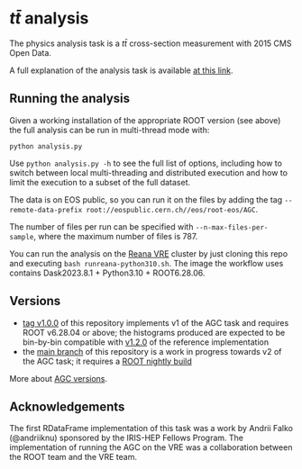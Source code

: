 # $t\bar{t}$ analysis

The physics analysis task is a $t\bar{t}$ cross-section measurement with 2015 CMS Open Data.

A full explanation of the analysis task is available [at this link](https://agc.readthedocs.io/en/latest/taskbackground.html).

## Running the analysis

Given a working installation of the appropriate ROOT version (see above) the full analysis can be run in multi-thread mode with:

```
python analysis.py
```

Use `python analysis.py -h` to see the full list of options, including how to switch between local multi-threading and distributed execution and how to limit the execution to a subset of the full dataset.

The data is on EOS public, so you can run it on the files by adding the tag `--remote-data-prefix root://eospublic.cern.ch//eos/root-eos/AGC`. 

The number of files per run can be specified with `--n-max-files-per-sample`, where the maximum number of files is 787.  

You can run the analysis on the [Reana VRE](reana-vre.cern.ch) cluster by just cloning this repo and executing `bash runreana-python310.sh`. The image the workflow uses contains Dask2023.8.1 + Python3.10 + ROOT6.28.06. 

## Versions

- [tag v1.0.0](https://github.com/root-project/analysis-grand-challenge/tree/v1.0.0) of this repository implements v1 of the AGC task and requires ROOT v6.28.04 or above; the histograms produced are expected to be bin-by-bin compatible with [v1.2.0](https://github.com/iris-hep/analysis-grand-challenge/tree/v1.2.0) of the reference implementation
- the [main branch](https://github.com/root-project/analysis-grand-challenge/tree/main) of this repository is a work in progress towards v2 of the AGC task; it requires a [ROOT nightly build](root.cern/nightlies)

More about [AGC versions](https://agc.readthedocs.io/en/latest/versionsdescription.html).

## Acknowledgements

The first RDataFrame implementation of this task was a work by Andrii Falko (@andriiknu) sponsored by the IRIS-HEP Fellows Program.
The implementation of running the AGC on the VRE was a collaboration between the ROOT team and the VRE team. 
